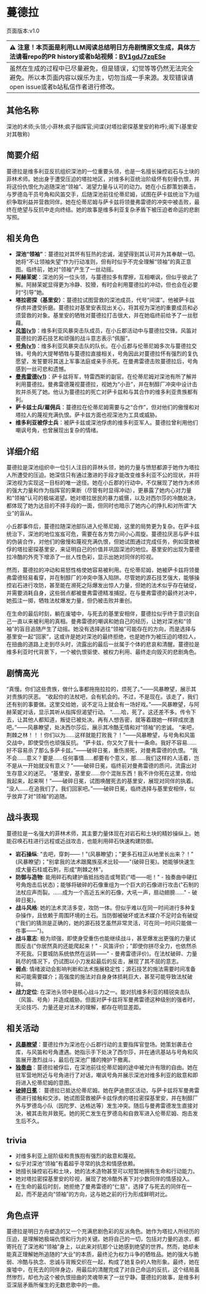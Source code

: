 # 蔓德拉
页面版本:v1.0
 

| :warning: 注意！本页面是利用LLM阅读总结明日方舟剧情原文生成，具体方法请看repo的PR history或者b站视频：[BV1gdJ7zqESe](https://www.bilibili.com/video/BV1gdJ7zqESe/)         |
|:----------------------------|
| 虽然在生成的过程中已尽量避免，但是错误，幻觉等等仍然无法完全避免。所以本页面内容以娱乐为主，切勿当成一手来源。发现错误请open issue或者b站私信作者进行修改。|



## 其他名称
深池的术师;头领;小菲林;疯子指挥官;间谍(对塔拉密探基里安的称呼);阁下(基里安对其敬称)
## 简要介绍
蔓德拉是维多利亚反抗组织深池的一位重要头领，也是一名擅长操控岩石与土块的菲林术师。她出身于遭受压迫的塔拉地区，对维多利亚统治阶级怀有刻骨仇恨，并将这份仇恨化为追随深池“领袖”、渴望力量与认可的动力。她在小丘郡策划袭击，与罗德岛干员号角和风笛交手，后随深池前往伦蒂尼姆，试图在萨卡兹统治下为组织争取利益并营救同伴。她在伦蒂尼姆与萨卡兹将领曼弗雷德的冲突中被击败，最终在绝望与反抗中走向终结。她的故事是维多利亚复杂矛盾下被压迫者命运的悲剧写照。
## 相关角色
-   **深池“领袖”**：蔓德拉对其怀有狂热的忠诚，渴望得到其认可并为其奉献一切。她将“不让领袖失望”作为行动准则，但有时似乎不完全理解“领袖”的真正意图。临终前，她对“领袖”产生了一丝动摇。
-   **阿赫茉妮**：深池的另一位头领，与蔓德拉多有摩擦，互相嘲讽，但似乎彼此了解。阿赫茉妮显得更为冷静、狡猾，有时会利用蔓德拉的冲动，但也会在必要时“引导”她。
-   **塔拉密探（基里安）**：蔓德拉试图营救的深池成员，代号“间谍”。他被萨卡兹俘虏并遭受折磨。蔓德拉对基里安表现出关心，将其视为深池的重要成员和必须营救的对象。基里安的牺牲对蔓德拉打击很大，并在她临终前给予了一丝慰藉。
-   **[风笛](../char_v3/char_222_bpipe.md)([v1](char_222_bpipe.md))**：维多利亚风暴突击队成员，在小丘郡活动中与蔓德拉交锋。风笛对蔓德拉的源石技艺和顽强的战斗意志表示“佩服”。
-   **[号角](../char_v3/char_4039_horn.md)([v1](char_4039_horn.md))**：维多利亚风暴突击队的队长。在小丘郡与伦蒂尼姆多次与蔓德拉交锋。号角的大提琴牺牲与蔓德拉直接相关，号角因此对蔓德拉怀有强烈的复仇愿望，发誓要将其送上军事法庭或亲手杀死。在曼弗雷德击败蔓德拉后，号角感到一丝可悲和遗憾。
-   **[曼弗雷德](../char_v3/extended_char_man_fu_lei_de.md)([v1](extended_char_man_fu_lei_de.md))**：萨卡兹将军，特雷西斯的副官。在伦蒂尼姆对深池有所了解并利用蔓德拉。曼弗雷德蔑视蔓德拉，视她为“小丑”，并在制醇厂冲突中设计击败并杀死了她。他认为蔓德拉的死亡对萨卡兹和与其合作的维多利亚贵族都有利。
-   **萨卡兹士兵/雇佣兵**：蔓德拉在伦蒂尼姆需要与之“合作”，但对他们的傲慢和对塔拉人的蔑视充满仇恨。萨卡兹方面也视深池为工具或威胁。
-   **维多利亚被俘士兵**：被萨卡兹或深池俘虏的维多利亚军人。蔓德拉曾利用他们嘲讽号角，也曾展现出复杂的情绪。
## 详细介绍
蔓德拉是深池组织中一位引人注目的菲林头领，她的力量与愤怒都源于她作为塔拉人所遭受的压迫。她深信只有通过激进的手段才能改变维多利亚不公的现状，并将深池视为实现这一目标的唯一途径。她在小丘郡的行动中，不仅展现了她作为术师的强大力量和作为指挥官的果断（尽管有时显得冲动），更暴露了她内心对力量和“领袖”认可的极端渴望。她对塔拉居民的暴力威慑，以及对西尔莎的冷酷处决，都体现了她为达目的不择手段的一面，但同时也暗示了她内心的挣扎和对所谓“大业”的盲从。

小丘郡事件后，蔓德拉随深池部队进入伦蒂尼姆，这里的局势更为复杂。在萨卡兹统治下，深池的地位岌岌可危，需要在各方势力间小心周旋。蔓德拉厌恶与萨卡兹的伪装合作，对他们的傲慢和蔑视充满仇恨，但她试图通过完成任务，例如营救被俘的塔拉密探基里安，来证明自己的价值并巩固深池的地位。基里安的出现为蔓德拉冷酷的外壳下增添了一丝人性色彩，显示出她对同伴的珍视。

然而，蔓德拉的冲动和易怒性格使她容易被利用。在伦蒂尼姆，她被萨卡兹将领曼弗雷德轻易看穿，并在制醇厂的冲突中落入陷阱。尽管她的源石技艺强大，能够操控岩石进行攻防，甚至能在濒死之际爆发出惊人力量，但她的法术似乎存在破绽，并需要消耗自身，这些弱点都被曼弗雷德精准捕捉。在与曼弗雷德的最终对决中，她孤注一掷，牺牲法杖爆发力量，但仍被击败并重创。

在生命的最后时刻，躺在废墟中，与死去的基里安相伴，蔓德拉似乎终于意识到自己一直以来被利用的真相。曼弗雷德的嘲讽和她自己的经历，让她对深池和“领袖”的盲目追随产生了动摇。她没有选择逃往“领袖”可能存在的方向，而是选择与基里安一起“回家”，这或许是她对深池的最终拒绝，也是她作为被压迫的塔拉人，在扭曲的道路上走到尽头时，流露出的最后一丝属于个体的悲哀和清醒。蔓德拉是维多利亚时代背景下，一个被仇恨驱使、被权力利用、最终走向毁灭的悲剧角色。
## 剧情高光
“真慢。你们这些贵族，做什么事都拖拖拉拉的，烦死了。”——风暴瞭望，展示其对贵族的厌恶。
“收起你的法杖吧，会有机会的。不过，不是现在。该走了，我们还有别的事要做。这里交给她，说不定马上就会有一场好戏。”——风暴瞭望，与阿赫茉妮对话，显示其听从指挥但渴望行动。
“......哈，死了。这还差不多。传令下去，让其他人都知道，叛徒已被处决。再有人想告密，就等着跟她一样碎成炭渣吧。”——风暴瞭望，处决西尔莎后，展示其冷酷无情和对“领袖”的忠诚。
“来吧，荆棘之林！！！你们以为......这样就能打败我？！”——风暴瞭望，与号角和风笛交战中，即使受伤也顽强反抗。
“萨卡兹，你又欠了我十一条命。我好不容易......好不容易杀了那么多萨卡兹。”——破碎日冕，重伤濒死，对曼弗雷德的仇恨。
“我不会......意义？要是......任何事情......都要有个意义，那......我们这样的人活着，岂不是从一开始就没有意义？”——破碎日冕，临终前对曼弗雷德的质问，流露出对生存意义的迷茫。
“基里安，基里安......你个混账东西！我不许你死在这里，你给我起来，起来啊！”——破碎日冕，试图唤醒死去的基里安，展现对同伴的执着。
“没人......在追我们了。我们回家吧。”——破碎日冕，临终选择与基里安相伴，似乎放弃了对“领袖”的追随。
## 战斗表现
蔓德拉是一名强大的菲林术师，其主要力量体现在对岩石和土块的精妙操纵上。她能召唤石柱进行远程或近战攻击，也能利用碎石快速构建防御。
*   **岩石操纵**: "去吧，穿刺——！"(风暴瞭望)；"更多石柱正从地里长出来？！"(风暴瞭望)；"别拿我的法术跟魔族巫术比较——"(破碎日冕)。她能够快速生成大量石柱或石刺，形成“荆棘之林”。
*   **防御与造物**: 能用碎石构建护盾抵挡炮击或弩箭("唔——呃！" - 独奏曲中硬扛号角炮击后状态)；能够将破碎的石像重组为一个巨大的石像进行攻击("石制的法杖应声而裂。......成为一个高近五米的石像，大吼一声，扇动翅膀......" - 破碎日冕)。
*   **战斗风格**: 她的法术灵活多变，攻防一体。但似乎难以在同一时间进行多种复杂操作，且依赖于周围环境的土石。当防御被破坏或法术媒介不足时会有破绽("我们的猜测是正确的，她的源石技艺虽然非常灵活，可在同一时间只能做一件事——")。
*   **战斗意志**: 极为顽强，即使身受重伤也能继续战斗，甚至爆发出更强的力量试图反击("你居然真的还能爬起来！" - 风笛评价；"即使你拼尽全力，也依然杀不死我。只要城防系统依然在运转——" - 曼弗雷德评价)。在法杖破碎、力量耗尽的情况下，仍试图以小刀发起最后的反击，展现了其不屈的意志。
*   **弱点**: 情绪波动会影响判断和法术施展稳定性；源石技艺的施法需要时间准备和可能需要媒介；高强度的施法对自身身体损耗巨大，甚至可能导致法杖破碎。
*   **战力定位**: 在深池头领中是核心战斗力之一。能对抗维多利亚的精锐突击队（风笛、号角）并造成威胁。但面对萨卡兹将军曼弗雷德这种级别的强者时，无论技巧、力量还是对法术的理解，都存在明显差距。
## 相关活动
-   **[风暴瞭望](../stories/main_9.md)**：蔓德拉作为深池在小丘郡行动的主要指挥官登场。她策划袭击仓库，与风笛和号角遭遇。她指示手下处决了西尔莎，并在通讯基站与号角和风笛展开激烈战斗，最后在深池广播的掩护下撤离。
-   **[独奏曲](../stories/story_horn_set_1.md)**：蔓德拉被俘后，在深池前往伦蒂尼姆的途中被允许有限的自由。她在驻军营地附近与号角进行了对话，嘲讽号角并展示深池对维多利亚的敌意和即将进入伦蒂尼姆的意图。
-   **[破碎日冕](../stories/main_10.md)**： 蔓德拉已抵达伦蒂尼姆。她在萨迪恩区活动，与萨卡兹将军曼弗雷德进行接触和交涉。她试图营救被萨卡兹俘虏的塔拉密探基里安，并在制醇厂外与罗德岛小队（因陀罗、达格达等）发生冲突。随后与曼弗雷德发生直接对决，被其击败并致死。她的死亡发生在罗德岛和自救军进入伦蒂尼姆、炮击发生后不久。
## trivia
*   对维多利亚上层阶级和贵族抱有强烈的敌意和蔑视。
*   似乎对深池“领袖”有着超乎寻常的执念和情感依赖。
*   她擅长操控岩石和土块，她的法术造物甚至可以短暂地拥有生命和行动能力。
*   她对塔拉密探基里安的珍视，展现了她冷酷外表下对少数同伴的情感投入。
*   在生命的最后时刻，她拒绝了曼弗雷德的“仁慈”，选择了与死去的同伴在一起，而不是逃向“领袖”的方向，这与她之前的行为形成鲜明对比。
## 角色点评
蔓德拉是明日方舟塑造的又一个充满悲剧色彩的反派角色。她作为塔拉人所经历的压迫，是理解她极端仇恨和行为的关键。她将自己的一切，包括对力量的追求，都寄托在了深池和“领袖”身上，以此来对抗那个让她感到绝望的世界。然而，她却未能真正理解她所追随的“大业”的本质，最终沦为权力斗争的牺牲品。她的强大与脆弱、冷酷与执念、忠诚与背叛交织在一起，构成了她复杂的人物形象。最终，她在废墟中，在死去的同伴身边，用最后的清醒完成了对自己命运的反抗，这个结局虽然惨烈，却也为这个被仇恨扭曲的灵魂带来了一丝宁静。蔓德拉的故事，是维多利亚深层矛盾所催生的无数悲歌中的一曲。